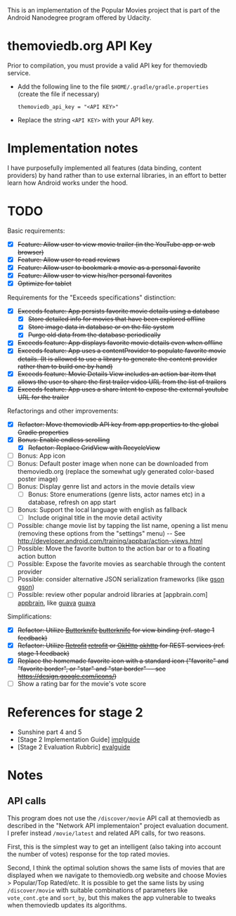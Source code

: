 This is an implementation of the Popular Movies project that is part of the
Android Nanodegree program offered by Udacity.

themoviedb.org API Key
======================

Prior to compilation, you must provide a valid API key for themoviedb
service.

  * Add the following line to the file `$HOME/.gradle/gradle.properties` (create the file if necessary)

        themoviedb_api_key = "<API KEY>"


  * Replace the string `<API KEY>` with your API key.

Implementation notes
====================

I have purposefully implemented all features (data binding, content providers) by hand rather than to use external libraries, in an effort to better learn how Android works under the hood.

TODO
====

Basic requirements:
  - [x] ~~Feature: Allow user to view movie trailer (in the YouTube app or web browser)~~
  - [x] ~~Feature: Allow user to read reviews~~
  - [x] ~~Feature: Allow user to bookmark a movie as a personal favorite~~
  - [x] ~~Feature: Allow user to view his/her personal favorites~~
  - [x] ~~Optimize for tablet~~

Requirements for the "Exceeds specifications" distinction:
  - [x] ~~Exceeds feature: App persists favorite movie details using a database~~
    - [x] ~~Store detailed info for movies that have been explored offline~~
    - [x] ~~Store image data in database or on the file system~~
    - [x] ~~Purge old data from the database periodically~~
  - [x] ~~Exceeds feature: App displays favorite movie details even when offline~~
  - [x] ~~Exceeds feature: App uses a contentProvider to populate favorite movie details. (It is allowed to use a library to generate the content provider rather than to build one by hand)~~
  - [x] ~~Exceeds feature: Movie Details View includes an action bar item that allows the user to share the first trailer video URL from the list of trailers~~
  - [x] ~~Exceeds feature: App uses a share Intent to expose the external youtube URL for the trailer~~

Refactorings and other improvements:
  - [x] ~~Refactor: Move themoviedb API key from app.properties to the global Gradle properties~~
  - [x] ~~Bonus: Enable endless scrolling~~
    - [x] ~~Refactor: Replace GridView with RecycleView~~
  - [ ] Bonus: App icon
  - [ ] Bonus: Default poster image when none can be downloaded from themoviedb.org (replace the somewhat ugly generated color-based poster image)
  - [ ] Bonus: Display genre list and actors in the movie details view
    - [ ] Bonus: Store enumerations (genre lists, actor names etc) in a database, refresh on app start
  - [ ] Bonus: Support the local language with english as fallback
    - [ ] Include original title in the movie detail activity
  - [ ] Possible: change movie list by tapping the list name, opening a list menu (removing these options from the "settings" menu)
    -- See http://developer.android.com/training/appbar/action-views.html
  - [ ] Possible: Move the favorite button to the action bar or to a floating action button
  - [ ] Possible: Expose the favorite movies as searchable through the content provider
  - [ ] Possible: consider alternative JSON serialization frameworks (like [gson] [gson])
  - [ ] Possible: review other popular android libraries at [appbrain.com] [appbrain], like [guava] [guava]

Simplifications:

  - [x] ~~Refactor: Utilize [Butterknife] [butterknife] for view binding (ref. stage 1 feedback)~~
  - [x] ~~Refactor: Utilize [Retrofit] [retrofit] or [OkHttp] [okhttp] for REST services (ref. stage 1 feedback)~~
  - [x] ~~Replace the homemade favorite icon with a standard icon ("favorite" and "favorite border", or "star" and "star border" -- see https://design.google.com/icons/)~~
  - [ ] Show a rating bar for the movie's vote score

  [appbrain]: http://www.appbrain.com/stats/libraries/dev
  [butterknife]: http://jakewharton.github.io/butterknife/
  [gson]: https://github.com/google/gson
  [guava]: https://github.com/google/guava
  [retrofit]: http://square.github.io/retrofit/
  [okhttp]: https://github.com/square/okhttp

References for stage 2
======================
  * Sunshine part 4 and 5
  * [Stage 2 Implementation Guide] [implguide]
  * [Stage 2 Evaluation Rubbric] [evalguide]

  [implguide]: https://docs.google.com/document/d/1ZlN1fUsCSKuInLECcJkslIqvpKlP7jWL2TP9m6UiA6I/pub?embedded=true
  [evalguide]: https://docs.google.com/document/d/11JDnp_WTNGcIm_gs1raroUuDyxo9H_WsQxnpeozMov4/pub?embedded=true

Notes
=====

API calls
---------

This program does not use the `/discover/movie` API call at themoviedb as described in the "Network API implementaion" project evaluation document. I prefer instead `/movie/latest` and related API calls, for two reasons.

First, this is the simplest way to get an intelligent (also taking into account the number of votes) response for the top rated movies.

Second, I think the optimal solution shows the same lists of movies that are displayed when we navigate to themoviedb.org website and choose Movies > Popular/Top Rated/etc. It is possible to get the same lists by using `/discover/movie` with suitable combinations of parameters like `vote_cont.gte` and `sort_by`, but this makes the app vulnerable to tweaks when themoviedb updates its algorithms.


